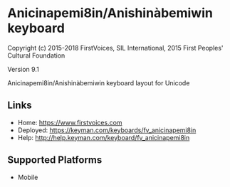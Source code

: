 Anicinapemi8in/Anishinàbemiwin keyboard
======================

Copyright (c) 2015-2018 FirstVoices, SIL International, 2015 First Peoples' Cultural Foundation

Version 9.1

Anicinapemi8in/Anishinàbemiwin keyboard layout for Unicode

Links
-----

 * Home:     <https://www.firstvoices.com>
 * Deployed: <https://keyman.com/keyboards/fv_anicinapemi8in>
 * Help:     <http://help.keyman.com/keyboard/fv_anicinapemi8in>
 
Supported Platforms
-------------------

 * Mobile

